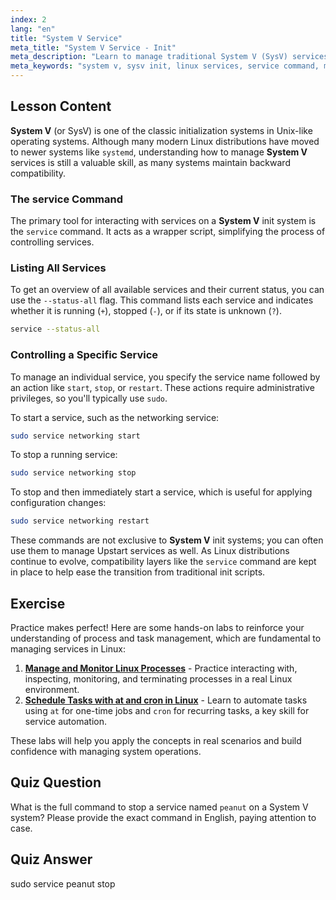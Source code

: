 ```yaml
---
index: 2
lang: "en"
title: "System V Service"
meta_title: "System V Service - Init"
meta_description: "Learn to manage traditional System V (SysV) services in Linux. This guide covers using the `service` command to list, start, stop, and restart services on a System V init system."
meta_keywords: "system v, sysv init, linux services, service command, manage linux services, start service, stop service, restart service, linux system v"
---
```


## Lesson Content

**System V** (or SysV) is one of the classic initialization systems in Unix-like operating systems. Although many modern Linux distributions have moved to newer systems like `systemd`, understanding how to manage **System V** services is still a valuable skill, as many systems maintain backward compatibility.

### The service Command

The primary tool for interacting with services on a **System V** init system is the `service` command. It acts as a wrapper script, simplifying the process of controlling services.

### Listing All Services

To get an overview of all available services and their current status, you can use the `--status-all` flag. This command lists each service and indicates whether it is running (`+`), stopped (`-`), or if its state is unknown (`?`).

```bash
service --status-all
```

### Controlling a Specific Service

To manage an individual service, you specify the service name followed by an action like `start`, `stop`, or `restart`. These actions require administrative privileges, so you'll typically use `sudo`.

To start a service, such as the networking service:

```bash
sudo service networking start
```

To stop a running service:

```bash
sudo service networking stop
```

To stop and then immediately start a service, which is useful for applying configuration changes:

```bash
sudo service networking restart
```

These commands are not exclusive to **System V** init systems; you can often use them to manage Upstart services as well. As Linux distributions continue to evolve, compatibility layers like the `service` command are kept in place to help ease the transition from traditional init scripts.

## Exercise

Practice makes perfect! Here are some hands-on labs to reinforce your understanding of process and task management, which are fundamental to managing services in Linux:

1. **[Manage and Monitor Linux Processes](https://labex.io/labs/comptia-manage-and-monitor-linux-processes-590864)** - Practice interacting with, inspecting, monitoring, and terminating processes in a real Linux environment.
2. **[Schedule Tasks with at and cron in Linux](https://labex.io/labs/comptia-schedule-tasks-with-at-and-cron-in-linux-590870)** - Learn to automate tasks using `at` for one-time jobs and `cron` for recurring tasks, a key skill for service automation.

These labs will help you apply the concepts in real scenarios and build confidence with managing system operations.

## Quiz Question

What is the full command to stop a service named `peanut` on a System V system? Please provide the exact command in English, paying attention to case.

## Quiz Answer

sudo service peanut stop
